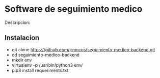 # Software de seguimiento medico

Descripcion: 

## Instalacion
- git clone https://github.com/jrmncos/seguimiento-medico-backend.git
- cd seguimiento-medico-backend
- mkdir env
- virtualenv -p /usr/bin/python3 env/
- pip3 install requeriments.txt